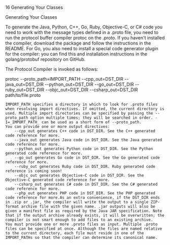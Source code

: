 16 Generating Your Classes

Generating Your Classes

To generate the Java, Python, C++, Go, Ruby, Objective-C, or C# code you need to work with the message types defined in a .proto file, you need to run the protocol buffer compiler protoc on the .proto. If you haven't installed the compiler, download the package and follow the instructions in the README. For Go, you also need to install a special code generator plugin for the compiler: you can find this and installation instructions in the golang/protobuf repository on GitHub.

The Protocol Compiler is invoked as follows:

protoc --proto_path=IMPORT_PATH --cpp_out=DST_DIR --java_out=DST_DIR --python_out=DST_DIR --go_out=DST_DIR --ruby_out=DST_DIR --objc_out=DST_DIR --csharp_out=DST_DIR path/to/file.proto

    IMPORT_PATH specifies a directory in which to look for .proto files when resolving import directives. If omitted, the current directory is used. Multiple import directories can be specified by passing the --proto_path option multiple times; they will be searched in order. -I=_IMPORT_PATH_ can be used as a short form of --proto_path.
    You can provide one or more output directives:
        --cpp_out generates C++ code in DST_DIR. See the C++ generated code reference for more.
        --java_out generates Java code in DST_DIR. See the Java generated code reference for more.
        --python_out generates Python code in DST_DIR. See the Python generated code reference for more.
        --go_out generates Go code in DST_DIR. See the Go generated code reference for more.
        --ruby_out generates Ruby code in DST_DIR. Ruby generated code reference is coming soon!
        --objc_out generates Objective-C code in DST_DIR. See the Objective-C generated code reference for more.
        --csharp_out generates C# code in DST_DIR. See the C# generated code reference for more.
        --php_out generates PHP code in DST_DIR. See the PHP generated code reference for more.As an extra convenience, if the DST_DIR ends in .zip or .jar, the compiler will write the output to a single ZIP-format archive file with the given name. .jar outputs will also be given a manifest file as required by the Java JAR specification. Note that if the output archive already exists, it will be overwritten; the compiler is not smart enough to add files to an existing archive.
    You must provide one or more .proto files as input. Multiple .proto files can be specified at once. Although the files are named relative to the current directory, each file must reside in one of the IMPORT_PATHs so that the compiler can determine its canonical name.
